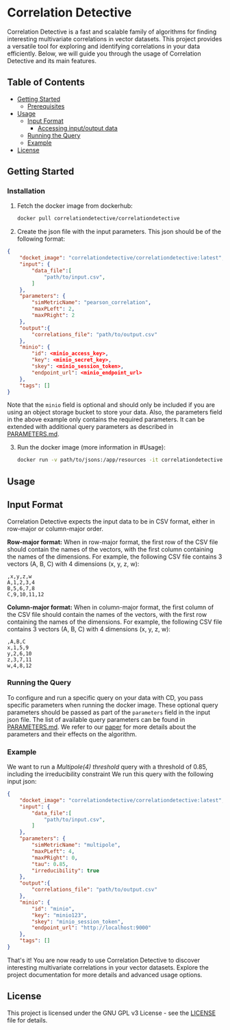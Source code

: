 # Correlation Detective

Correlation Detective is a fast and scalable family of algorithms for finding interesting multivariate correlations in vector datasets. This project provides a versatile tool for exploring and identifying correlations in your data efficiently. Below, we will guide you through the usage of Correlation Detective and its main features.

## Table of Contents

- [Getting Started](#getting-started)
    - [Prerequisites](#prerequisites)
- [Usage](#usage)
    - [Input Format](#input-format)
        - [Accessing input/output data](#accessing-inputoutput-data)
    - [Running the Query](#running-the-query)
    - [Example](#example)
- [License](#license)

## Getting Started

### Installation

1. Fetch the docker image from dockerhub:

    ```bash
    docker pull correlationdetective/correlationdetective
    ```
   
2. Create the json file with the input parameters. This json should be of the following format:
    
```json
{
    "docket_image": "correlationdetective/correlationdetective:latest",
    "input": {
        "data_file":[
            "path/to/input.csv",
        ]        
    },
    "parameters": {
        "simMetricName": "pearson_correlation",
        "maxPLeft": 2,
        "maxPRight": 2
    },
    "output":{
        "correlations_file": "path/to/output.csv"
    },
    "minio": {
        "id": <minio_access_key>,
        "key": <minio_secret_key>,
        "skey": <minio_session_token>,
        "endpoint_url": <minio_endpoint_url>
    },
    "tags": []
}
```

Note that the `minio` field is optional and should only be included if you are using an object storage bucket to store your data.
Also, the parameters field in the above example only contains the required parameters. 
It can be extended with additional query parameters as described in [PARAMETERS.md](PARAMETERS.md).

3. Run the docker image (more information in #Usage):

    ```bash
    docker run -v path/to/jsons:/app/resources -it correlationdetective/correlationdetective resources/input.json resources/output.json
    ```

## Usage

## Input Format
Correlation Detective expects the input data to be in CSV format, either in row-major or column-major order.

**Row-major format:** When in row-major format, the first row of the CSV file should contain the names of the vectors,
with the first column containing the names of the dimensions.
For example, the following CSV file contains 3 vectors (A, B, C) with 4 dimensions (x, y, z, w):
```csv
,x,y,z,w
A,1,2,3,4
B,5,6,7,8
C,9,10,11,12
```

**Column-major format:** When in column-major format, the first column of the CSV file should contain the names of the vectors,
with the first row containing the names of the dimensions.
For example, the following CSV file contains 3 vectors (A, B, C) with 4 dimensions (x, y, z, w):
```csv
,A,B,C
x,1,5,9
y,2,6,10
z,3,7,11
w,4,8,12
```

### Running the Query
To configure and run a specific query on your data with CD, you pass specific parameters when running the docker image.
These optional query parameters should be passed as part of the `parameters` field in the input json file. 
The list of available query parameters can be found in [PARAMETERS.md](PARAMETERS.md).
We refer to our [paper](https://vldb.org/pvldb/vol15/p1266-papapetrou.pdf) for more details about the parameters and their effects on the algorithm.

### Example
We want to run a *Multipole(4)* *threshold* query with a threshold of 0.85, including the irreducibility constraint
We run this query with the following input json:

```json
{
    "docket_image": "correlationdetective/correlationdetective:latest",
    "input": {
        "data_file":[
            "path/to/input.csv",
        ]        
    },
    "parameters": {
        "simMetricName": "multipole",
        "maxPLeft": 4,
        "maxPRight": 0,
        "tau": 0.85,
        "irreducibility": true
    },
    "output":{
        "correlations_file": "path/to/output.csv"
    },
    "minio": {
        "id": "minio",
        "key": "minio123",
        "skey": "minio_session_token",
        "endpoint_url": "http://localhost:9000"
    },
    "tags": []
}
```

That's it! You are now ready to use Correlation Detective to discover interesting multivariate correlations in your vector datasets.
Explore the project documentation for more details and advanced usage options.

## License
This project is licensed under the GNU GPL v3 License - see the [LICENSE](LICENSE) file for details.